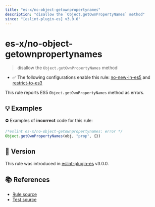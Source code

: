 ```yaml
---
title: "es-x/no-object-getownpropertynames"
description: "disallow the `Object.getOwnPropertyNames` method"
since: "[eslint-plugin-es] v3.0.0"
---
```


# es-x/no-object-getownpropertynames
> disallow the `Object.getOwnPropertyNames` method

- ✅ The following configurations enable this rule: [no-new-in-es5] and [restrict-to-es3]

This rule reports ES5 `Object.getOwnPropertyNames` method as errors.

## 💡 Examples

⛔ Examples of **incorrect** code for this rule:

<eslint-playground type="bad">

```js
/*eslint es-x/no-object-getownpropertynames: error */
Object.getOwnPropertyNames(obj, "prop", {})
```

</eslint-playground>

## 🚀 Version

This rule was introduced in [eslint-plugin-es] v3.0.0.

[eslint-plugin-es]: https://github.com/mysticatea/eslint-plugin-es

## 📚 References

- [Rule source](https://github.com/eslint-community/eslint-plugin-es-x/blob/master/lib/rules/no-object-getownpropertynames.js)
- [Test source](https://github.com/eslint-community/eslint-plugin-es-x/blob/master/tests/lib/rules/no-object-getownpropertynames.js)

[no-new-in-es5]: ../configs/index.md#no-new-in-es5
[restrict-to-es3]: ../configs/index.md#restrict-to-es3
